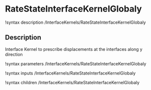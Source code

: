 # RateStateInterfaceKernelGlobaly

!syntax description /InterfaceKernels/RateStateInterfaceKernelGlobaly

## Description

Interface Kernel to prescribe displacements at the interfaces along y direction

!syntax parameters /InterfaceKernels/RateStateInterfaceKernelGlobaly

!syntax inputs /InterfaceKernels/RateStateInterfaceKernelGlobaly

!syntax children /InterfaceKernels/RateStateInterfaceKernelGlobaly
